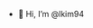 - 👋 Hi, I’m @lkim94

<!---
lkim94/lkim94 is a ✨ special ✨ repository because its `README.md` (this file) appears on your GitHub profile.
You can click the Preview link to take a look at your changes.
--->
